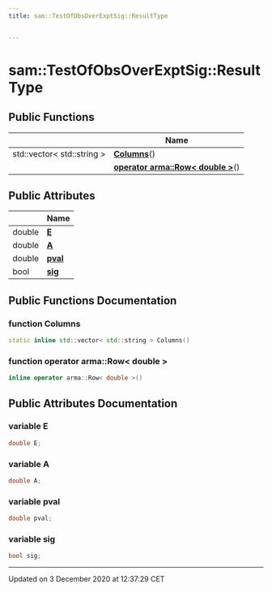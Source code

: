 ```yaml
---
title: sam::TestOfObsOverExptSig::ResultType


---
```


# sam::TestOfObsOverExptSig::ResultType



















## Public Functions

|                | Name           |
| -------------- | -------------- |
| std::vector< std::string > | **[Columns](/doxygen/Classes/structsam_1_1_test_of_obs_over_expt_sig_1_1_result_type/#function-columns)**()  |
|  | **[operator arma::Row< double >](/doxygen/Classes/structsam_1_1_test_of_obs_over_expt_sig_1_1_result_type/#function-operator-armarow<-double->)**()  |


## Public Attributes

|                | Name           |
| -------------- | -------------- |
| double | **[E](/doxygen/Classes/structsam_1_1_test_of_obs_over_expt_sig_1_1_result_type/#variable-e)**  |
| double | **[A](/doxygen/Classes/structsam_1_1_test_of_obs_over_expt_sig_1_1_result_type/#variable-a)**  |
| double | **[pval](/doxygen/Classes/structsam_1_1_test_of_obs_over_expt_sig_1_1_result_type/#variable-pval)**  |
| bool | **[sig](/doxygen/Classes/structsam_1_1_test_of_obs_over_expt_sig_1_1_result_type/#variable-sig)**  |














## Public Functions Documentation

### function Columns

```cpp
static inline std::vector< std::string > Columns()
```





























### function operator arma::Row< double >

```cpp
inline operator arma::Row< double >()
```































## Public Attributes Documentation

### variable E

```cpp
double E;
```





























### variable A

```cpp
double A;
```





























### variable pval

```cpp
double pval;
```





























### variable sig

```cpp
bool sig;
```

































-------------------------------

Updated on  3 December 2020 at 12:37:29 CET